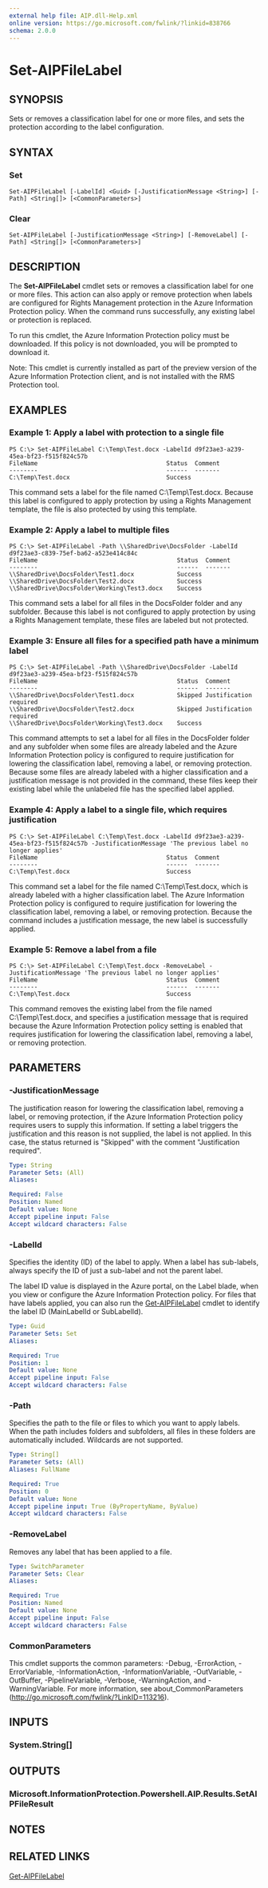 ```yaml
---
external help file: AIP.dll-Help.xml
online version: https://go.microsoft.com/fwlink/?linkid=838766 
schema: 2.0.0
---
```


# Set-AIPFileLabel

## SYNOPSIS
Sets or removes a classification label for one or more files, and sets the protection according to the label configuration.

## SYNTAX

### Set
```
Set-AIPFileLabel [-LabelId] <Guid> [-JustificationMessage <String>] [-Path] <String[]> [<CommonParameters>]
```

### Clear
```
Set-AIPFileLabel [-JustificationMessage <String>] [-RemoveLabel] [-Path] <String[]> [<CommonParameters>]
```

## DESCRIPTION
The **Set-AIPFileLabel** cmdlet sets or removes a classification label for one or more files. This action can also apply or remove protection when labels are configured for Rights Management protection in the Azure Information Protection policy. When the command runs successfully, any existing label or protection is replaced.

To run this cmdlet, the Azure Information Protection policy must be downloaded. If this policy is not downloaded, you will be prompted to download it.

Note: This cmdlet is currently installed as part of the preview version of the Azure Information Protection client, and is not installed with the RMS Protection tool. 

## EXAMPLES

### Example 1: Apply a label with protection to a single file
```
PS C:\> Set-AIPFileLabel C:\Temp\Test.docx -LabelId d9f23ae3-a239-45ea-bf23-f515f824c57b
FileName                                    Status  Comment
--------                                    ------  -------
C:\Temp\Test.docx                           Success
```

This command sets a label for the file named C:\Temp\Test.docx. Because this label is configured to apply protection by using a Rights Management template, the file is also protected by using this template.

### Example 2: Apply a label to multiple files
```
PS C:\> Set-AIPFileLabel -Path \\SharedDrive\DocsFolder -LabelId d9f23ae3-c839-75ef-ba62-a523e414c84c
FileName                                       Status  Comment
--------                                       ------  -------
\\SharedDrive\DocsFolder\Test1.docx            Success
\\SharedDrive\DocsFolder\Test2.docx            Success
\\SharedDrive\DocsFolder\Working\Test3.docx    Success
```

This command sets a label for all files in the DocsFolder folder and any subfolder. Because this label is not configured to apply protection by using a Rights Management template, these files are labeled but not protected.

### Example 3: Ensure all files for a specified path have a minimum label
```
PS C:\> Set-AIPFileLabel -Path \\SharedDrive\DocsFolder -LabelId d9f23ae3-a239-45ea-bf23-f515f824c57b
FileName                                       Status  Comment
--------                                       ------  -------
\\SharedDrive\DocsFolder\Test1.docx            Skipped Justification required
\\SharedDrive\DocsFolder\Test2.docx            Skipped Justification required
\\SharedDrive\DocsFolder\Working\Test3.docx    Success
```

This command attempts to set a label for all files in the DocsFolder folder and any subfolder when some files are already labeled and the Azure Information Protection policy is configured to require justification for lowering the classification label, removing a label, or removing protection. Because some files are already labeled with a higher classification and a justification message is not provided in the command, these files keep their existing label while the unlabeled file has the specified label applied.

### Example 4: Apply a label to a single file, which requires justification
```
PS C:\> Set-AIPFileLabel C:\Temp\Test.docx -LabelId d9f23ae3-a239-45ea-bf23-f515f824c57b -JustificationMessage 'The previous label no longer applies'
FileName                                    Status  Comment
--------                                    ------  -------
C:\Temp\Test.docx                           Success
```

This command set a label for the file named C:\Temp\Test.docx, which is already labeled with a higher classification label. The Azure Information Protection policy is configured to require justification for lowering the classification label, removing a label, or removing protection. Because the command includes a justification message, the new label is successfully applied.

### Example 5: Remove a label from a file
```
PS C:\> Set-AIPFileLabel C:\Temp\Test.docx -RemoveLabel -JustificationMessage 'The previous label no longer applies'
FileName                                    Status  Comment
--------                                    ------  -------
C:\Temp\Test.docx                           Success
```

This command removes the existing label from the file named C:\Temp\Test.docx, and specifies a justification message that is required because the Azure Information Protection policy setting is enabled that requires justification for lowering the classification label, removing a label, or removing protection.

## PARAMETERS

### -JustificationMessage
The justification reason for lowering the classification label, removing a label, or removing protection, if the Azure Information Protection policy requires users to supply this information. If setting a label triggers the justification and this reason is not supplied, the label is not applied. In this case, the status returned is "Skipped" with the comment "Justification required".

```yaml
Type: String
Parameter Sets: (All)
Aliases: 

Required: False
Position: Named
Default value: None
Accept pipeline input: False
Accept wildcard characters: False
```

### -LabelId
Specifies the identity (ID) of the label to apply. When a label has sub-labels, always specify the ID of just a sub-label and not the parent label. 

The label ID value is displayed in the Azure portal, on the Label blade, when you view or configure the Azure Information Protection policy. For files that have labels applied, you can also run the [Get-AIPFileLabel](./Get-AIPFileLabel.md) cmdlet to identify the label ID (MainLabelId or SubLabelId).

```yaml
Type: Guid
Parameter Sets: Set
Aliases: 

Required: True
Position: 1
Default value: None
Accept pipeline input: False
Accept wildcard characters: False
```

### -Path
Specifies the path to the file or files to which you want to apply labels. When the path includes folders and subfolders, all files in these folders are automatically included. Wildcards are not supported. 

```yaml
Type: String[]
Parameter Sets: (All)
Aliases: FullName

Required: True
Position: 0
Default value: None
Accept pipeline input: True (ByPropertyName, ByValue)
Accept wildcard characters: False
```

### -RemoveLabel
Removes any label that has been applied to a file.

```yaml
Type: SwitchParameter
Parameter Sets: Clear
Aliases: 

Required: True
Position: Named
Default value: None
Accept pipeline input: False
Accept wildcard characters: False
```

### CommonParameters
This cmdlet supports the common parameters: -Debug, -ErrorAction, -ErrorVariable, -InformationAction, -InformationVariable, -OutVariable, -OutBuffer, -PipelineVariable, -Verbose, -WarningAction, and -WarningVariable. For more information, see about_CommonParameters (http://go.microsoft.com/fwlink/?LinkID=113216).

## INPUTS

### System.String[]

## OUTPUTS

### Microsoft.InformationProtection.Powershell.AIP.Results.SetAIPFileResult

## NOTES

## RELATED LINKS

[Get-AIPFileLabel](./Get-AIPFileLabel.md)